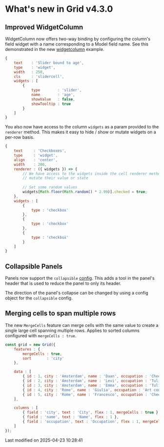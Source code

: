 # What's new in Grid v4.3.0

## Improved WidgetColumn

WidgetColumn now offers two-way binding by configuring the column's field widget with a name corresponding to a Model 
field name. See this demonstrated in the new
[widgetcolumn](https://bryntum.com/products/grid/examples/widgetcolumn/) example.

```javascript
{
    text    : 'Slider bound to age',
    type    : 'widget',
    width   : 250,
    cls     : 'slidercell',
    widgets : [
        {
            type        : 'slider',
            name        : 'age',
            showValue   : false,
            showTooltip : true
        }
    ]
}
```

You also now have access to the column `widgets` as a param provided to the `renderer` method. This makes it easy to
hide / show or mutate widgets on a per-row basis.

```javascript
{
    text     : 'Checkboxes',
    type     : 'widget',
    align    : 'center',
    width    : 200,
    renderer : ({ widgets }) => {
        // We have access to the widgets inside the cell renderer method, so you can hide / show widgets or
        // mutate their value or state
    
        // Set some random values
        widgets[Math.floor(Math.random() * 2.99)].checked = true;
    },
    widgets : [
        {
            type : 'checkbox'
        },
        {
            type : 'checkbox'
        },
        {
            type : 'checkbox'
        }
    ]
}
```

## Collapsible Panels

Panels now support the `collapsible` [config](#Core/widget/Panel#config-collapsible). This adds a tool in the panel's
header that is used to reduce the panel to only its header.

The direction of the panel's collapse can be changed by using a config object for the `collapsible` config.

## Merging cells to span multiple rows

The new `MergeCells` feature can merge cells with the same value to create a single large cell spanning multiple rows.
Applies to sorted columns configured with `mergeCells : true`.

```javascript
const grid = new Grid({
    features : {
        mergeCells : true,
        sort       : 'city'
    },

    data : [
        { id : 1, city : 'Amsterdam', name : 'Daan', occupation : 'Cheesemaker' },  
        { id : 2, city : 'Amsterdam', name : 'Levi', occupation : 'Tulip farmer' },  
        { id : 3, city : 'Amsterdam', name : 'Emma', occupation : 'Tulip farmer' },  
        { id : 4, city : 'Rome', name : 'Giulia', occupation : 'Art conservator' },  
        { id : 5, city : 'Rome', name : 'Francesco', occupation : 'Cheesemaker' },  
    ],

    columns : [
        { field : 'city', text : 'City', flex : 1, mergeCells : true },
        { field : 'name', text : 'Name', flex : 1 },
        { field : 'occupation', text : 'Occupation', flex : 1, mergeCells : true }
    ]
});
```


<p class="last-modified">Last modified on 2025-04-23 10:28:41</p>